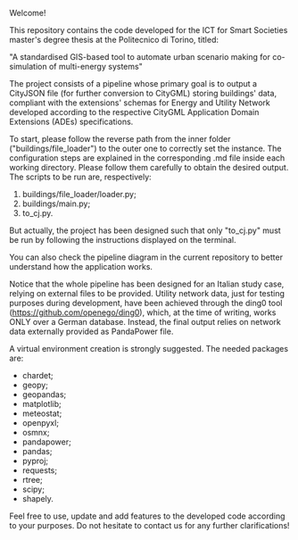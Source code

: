 Welcome! 

This repository contains the code developed for the ICT for Smart Societies master's degree thesis at the Politecnico di Torino, titled:

"A standardised GIS-based tool to automate urban scenario making for co-simulation of multi-energy systems"

The project consists of a pipeline whose primary goal is to output a CityJSON file (for further conversion to CityGML) storing buildings' data, compliant
with the extensions' schemas for Energy and Utility Network developed according to the respective CityGML Application Domain Extensions (ADEs) specifications. 

To start, please follow the reverse path from the inner folder ("buildings/file_loader") to the outer one to correctly set the instance.
The configuration steps are explained in the corresponding .md file inside each working directory.
Please follow them carefully to obtain the desired output. 
The scripts to be run are, respectively:

1) buildings/file_loader/loader.py;
2) buildings/main.py;
3) to_cj.py.

But actually, the project has been designed such that only "to_cj.py" must be run by following the instructions displayed on the terminal.

You can also check the pipeline diagram in the current repository to better understand how the application works.

Notice that the whole pipeline has been designed for an Italian study case, relying on external files to be provided.
Utility network data, just for testing purposes during development, have been achieved through the ding0 tool (https://github.com/openego/ding0), which, at the time of writing, works ONLY over a German database. 
Instead, the final output relies on network data externally provided as PandaPower file.

A virtual environment creation is strongly suggested. The needed packages are:
 
- chardet;
- geopy;
- geopandas;
- matplotlib;
- meteostat;
- openpyxl;
- osmnx;
- pandapower;
- pandas;
- pyproj;
- requests;
- rtree;
- scipy;
- shapely.

Feel free to use, update and add features to the developed code according to your purposes. 
Do not hesitate to contact us for any further clarifications!

